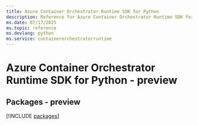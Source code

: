 ```yaml
---
title: Azure Container Orchestrator Runtime SDK for Python
description: Reference for Azure Container Orchestrator Runtime SDK for Python
ms.date: 07/17/2025
ms.topic: reference
ms.devlang: python
ms.service: containerorchestratorruntime
---
```

# Azure Container Orchestrator Runtime SDK for Python - preview
## Packages - preview
[!INCLUDE [packages](container-orchestrator-runtime-index.md)]